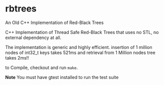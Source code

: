 rbtrees
=======

An Old C++ Implementation of Red-Black Trees

C++ Implementation of Thread Safe Red-Black Trees that uses no STL, no external dependency at all.

The implementation is generic and highly efficient. insertion of 1 million nodes of int32_t keys takes 521ms and retrieval from 1 Million nodes tree takes 2ms!!

to Compile, checkout and run `make`.

__Note__ You must have gtest installed to run the test suite
